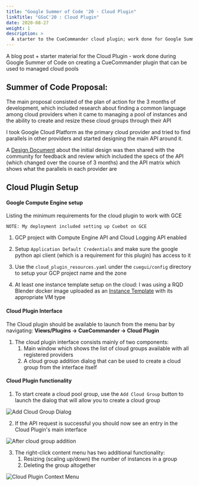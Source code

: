 ```yaml
---
title: "Google Summer of Code '20 - Cloud Plugin"
linkTitle: "GSoC'20 : Cloud Plugin"
date: 2020-08-27
weight: 1
description: >
  A starter to the CueCommander cloud plugin; work done for Google Summer of Code '20
---
```


A blog post + starter material for the Cloud Plugin - work done during Google Summer of Code on creating a CueCommander
 plugin that can be used to managed cloud pools
 
## Summer of Code Proposal: 

The main proposal consisted of the plan of action for the 3 months of development, which included research about 
finding a common language among cloud providers when it came to managing a pool of instances and the ability to create
and resize these cloud groups through their API

I took Google Cloud Platform as the primary cloud provider and tried to find parallels in other providers and 
started designing the main API around it. 

A [Design Document](https://docs.google.com/document/d/1cCPrZsM8fRbcluTppcuPFQ6_tfQo5rZE9W2m6Hms8pw/edit?usp=sharing) 
about the initial design was then shared with the community for feedback and review which included the specs of the API
 (which changed over the course of 3 months) and the API matrix which shows what the parallels in each provider are
 
 
## Cloud Plugin Setup

#### Google Compute Engine setup

Listing the minimum requirements for the cloud plugin to work with GCE

`NOTE: My deployment included setting up Cuebot on GCE`

1. GCP project with Compute Engine API and Cloud Logging API enabled

2. Setup `Application Default Credentials` and make sure the google python api client (which is a requirement for this plugin)
 has access to it

3. Use the `cloud_plugin_resources.yaml` under the `cuegui/config` directory to setup your GCP project name and
the zone

4. At least one instance template setup on the cloud: I was using a RQD Blender docker image uploaded as an
[Instance Template](https://cloud.google.com/compute/docs/instance-templates) with its appropriate VM type


#### Cloud Plugin Interface

The Cloud plugin should be available to launch from the menu bar by navigating: 
**Views/Plugins -> CueCommander -> Cloud Plugin**

1. The cloud plugin interface consists mainly of two components:
    1. Main window which shows the list of cloud groups available with all registered providers
    2. A cloud group addition dialog that can be used to create a cloud group from the interface itself
    
#### Cloud Plugin functionality
 
1. To start create a cloud pool group, use the `Add Cloud Group` button to launch the 
dialog that will allow you to create a cloud group

![Add Cloud Group Dialog](/blog/images/AddCloudGroupDialog.png)

2. If the API request is successful you should now see an entry in the Cloud Plugin's main interface

![After cloud group addition](/blog/images/MainInterfacePostAddition.png)

3. The right-click content menu has two additional functionality: 
    1. Resizing (scaling up/down) the number of instances in a group
    2. Deleting the group altogether

![Cloud Plugin Context Menu](/blog/images/CloudPluginContextMenu.png)







